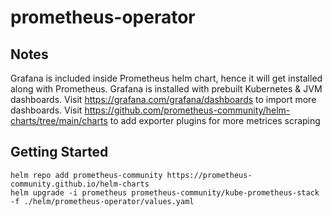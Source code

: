 # prometheus-operator

## Notes

Grafana is included inside Prometheus helm chart, hence it will get installed along with Prometheus.
Grafana is installed with prebuilt Kubernetes & JVM dashboards.
Visit https://grafana.com/grafana/dashboards to import more dashboards.
Visit https://github.com/prometheus-community/helm-charts/tree/main/charts to add exporter plugins for more metrices scraping

## Getting Started

```
helm repo add prometheus-community https://prometheus-community.github.io/helm-charts
helm upgrade -i prometheus prometheus-community/kube-prometheus-stack -f ./helm/prometheus-operator/values.yaml
```
